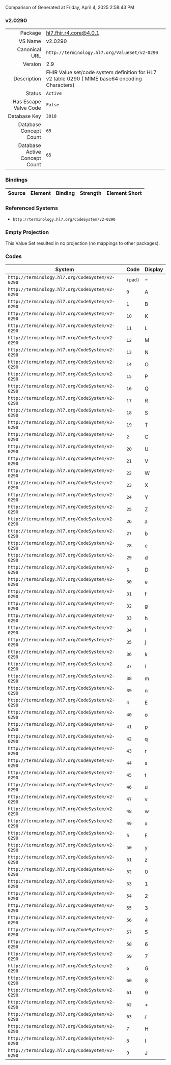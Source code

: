 Comparison of 
Generated at Friday, April 4, 2025 2:58:43 PM

### v2.0290

|      |     |
| ---: | --- |
| Package | hl7.fhir.r4.core@4.0.1 |
| VS Name | v2.0290 |
| Canonical URL | `http://terminology.hl7.org/ValueSet/v2-0290` |
| Version | 2.9 |
| Description | FHIR Value set/code system definition for HL7 v2 table 0290 ( MIME base64 encoding Characters) |
| Status | `Active` |
| Has Escape Valve Code | `False` |
| Database Key | `3018` |
| Database Concept Count | `65` |
| Database Active Concept Count | `65` |
### Bindings

| Source | Element | Binding | Strength | Element Short |
| ------ | ------- | ------- | -------- | ------------- |

### Referenced Systems

* `http://terminology.hl7.org/CodeSystem/v2-0290`
### Empty Projection

This Value Set resulted in no projection (no mappings to other packages).

### Codes

| System | Code | Display |
| ------ | ---- | ------- |
| `http://terminology.hl7.org/CodeSystem/v2-0290` | `(pad)` | = |
| `http://terminology.hl7.org/CodeSystem/v2-0290` | `0` | A |
| `http://terminology.hl7.org/CodeSystem/v2-0290` | `1` | B |
| `http://terminology.hl7.org/CodeSystem/v2-0290` | `10` | K |
| `http://terminology.hl7.org/CodeSystem/v2-0290` | `11` | L |
| `http://terminology.hl7.org/CodeSystem/v2-0290` | `12` | M |
| `http://terminology.hl7.org/CodeSystem/v2-0290` | `13` | N |
| `http://terminology.hl7.org/CodeSystem/v2-0290` | `14` | O |
| `http://terminology.hl7.org/CodeSystem/v2-0290` | `15` | P |
| `http://terminology.hl7.org/CodeSystem/v2-0290` | `16` | Q |
| `http://terminology.hl7.org/CodeSystem/v2-0290` | `17` | R |
| `http://terminology.hl7.org/CodeSystem/v2-0290` | `18` | S |
| `http://terminology.hl7.org/CodeSystem/v2-0290` | `19` | T |
| `http://terminology.hl7.org/CodeSystem/v2-0290` | `2` | C |
| `http://terminology.hl7.org/CodeSystem/v2-0290` | `20` | U |
| `http://terminology.hl7.org/CodeSystem/v2-0290` | `21` | V |
| `http://terminology.hl7.org/CodeSystem/v2-0290` | `22` | W |
| `http://terminology.hl7.org/CodeSystem/v2-0290` | `23` | X |
| `http://terminology.hl7.org/CodeSystem/v2-0290` | `24` | Y |
| `http://terminology.hl7.org/CodeSystem/v2-0290` | `25` | Z |
| `http://terminology.hl7.org/CodeSystem/v2-0290` | `26` | a |
| `http://terminology.hl7.org/CodeSystem/v2-0290` | `27` | b |
| `http://terminology.hl7.org/CodeSystem/v2-0290` | `28` | c |
| `http://terminology.hl7.org/CodeSystem/v2-0290` | `29` | d |
| `http://terminology.hl7.org/CodeSystem/v2-0290` | `3` | D |
| `http://terminology.hl7.org/CodeSystem/v2-0290` | `30` | e |
| `http://terminology.hl7.org/CodeSystem/v2-0290` | `31` | f |
| `http://terminology.hl7.org/CodeSystem/v2-0290` | `32` | g |
| `http://terminology.hl7.org/CodeSystem/v2-0290` | `33` | h |
| `http://terminology.hl7.org/CodeSystem/v2-0290` | `34` | I |
| `http://terminology.hl7.org/CodeSystem/v2-0290` | `35` | j |
| `http://terminology.hl7.org/CodeSystem/v2-0290` | `36` | k |
| `http://terminology.hl7.org/CodeSystem/v2-0290` | `37` | l |
| `http://terminology.hl7.org/CodeSystem/v2-0290` | `38` | m |
| `http://terminology.hl7.org/CodeSystem/v2-0290` | `39` | n |
| `http://terminology.hl7.org/CodeSystem/v2-0290` | `4` | E |
| `http://terminology.hl7.org/CodeSystem/v2-0290` | `40` | o |
| `http://terminology.hl7.org/CodeSystem/v2-0290` | `41` | p |
| `http://terminology.hl7.org/CodeSystem/v2-0290` | `42` | q |
| `http://terminology.hl7.org/CodeSystem/v2-0290` | `43` | r |
| `http://terminology.hl7.org/CodeSystem/v2-0290` | `44` | s |
| `http://terminology.hl7.org/CodeSystem/v2-0290` | `45` | t |
| `http://terminology.hl7.org/CodeSystem/v2-0290` | `46` | u |
| `http://terminology.hl7.org/CodeSystem/v2-0290` | `47` | v |
| `http://terminology.hl7.org/CodeSystem/v2-0290` | `48` | w |
| `http://terminology.hl7.org/CodeSystem/v2-0290` | `49` | x |
| `http://terminology.hl7.org/CodeSystem/v2-0290` | `5` | F |
| `http://terminology.hl7.org/CodeSystem/v2-0290` | `50` | y |
| `http://terminology.hl7.org/CodeSystem/v2-0290` | `51` | z |
| `http://terminology.hl7.org/CodeSystem/v2-0290` | `52` | 0 |
| `http://terminology.hl7.org/CodeSystem/v2-0290` | `53` | 1 |
| `http://terminology.hl7.org/CodeSystem/v2-0290` | `54` | 2 |
| `http://terminology.hl7.org/CodeSystem/v2-0290` | `55` | 3 |
| `http://terminology.hl7.org/CodeSystem/v2-0290` | `56` | 4 |
| `http://terminology.hl7.org/CodeSystem/v2-0290` | `57` | 5 |
| `http://terminology.hl7.org/CodeSystem/v2-0290` | `58` | 6 |
| `http://terminology.hl7.org/CodeSystem/v2-0290` | `59` | 7 |
| `http://terminology.hl7.org/CodeSystem/v2-0290` | `6` | G |
| `http://terminology.hl7.org/CodeSystem/v2-0290` | `60` | 8 |
| `http://terminology.hl7.org/CodeSystem/v2-0290` | `61` | 9 |
| `http://terminology.hl7.org/CodeSystem/v2-0290` | `62` | + |
| `http://terminology.hl7.org/CodeSystem/v2-0290` | `63` | / |
| `http://terminology.hl7.org/CodeSystem/v2-0290` | `7` | H |
| `http://terminology.hl7.org/CodeSystem/v2-0290` | `8` | I |
| `http://terminology.hl7.org/CodeSystem/v2-0290` | `9` | J |
